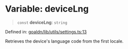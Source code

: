 # Variable: deviceLng

> `const` **deviceLng**: `string`

Defined in: [goaldn/lib/utils/settings.ts:13](https://github.com/aldesgroup/goaldn/blob/6a7943d02984b1a6b41d76a3a483a1484b644076/lib/utils/settings.ts#L13)

Retrieves the device's language code from the first locale.
